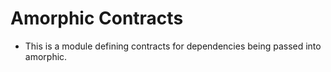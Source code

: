 # Amorphic Contracts

* This is a module defining contracts for dependencies being passed into amorphic.